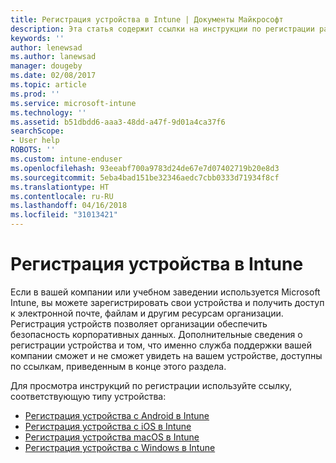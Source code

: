 ```yaml
---
title: Регистрация устройства в Intune | Документы Майкрософт
description: Эта статья содержит ссылки на инструкции по регистрации различных устройств в Intune.
keywords: ''
author: lenewsad
ms.author: lanewsad
manager: dougeby
ms.date: 02/08/2017
ms.topic: article
ms.prod: ''
ms.service: microsoft-intune
ms.technology: ''
ms.assetid: b51dbdd6-aaa3-48dd-a47f-9d01a4ca37f6
searchScope:
- User help
ROBOTS: ''
ms.custom: intune-enduser
ms.openlocfilehash: 93eeabf700a9783d24de67e7d07402719b20e8d3
ms.sourcegitcommit: 5eba4bad151be32346aedc7cbb0333d71934f8cf
ms.translationtype: HT
ms.contentlocale: ru-RU
ms.lasthandoff: 04/16/2018
ms.locfileid: "31013421"
---
```

# <a name="enroll-your-device-in-intune"></a>Регистрация устройства в Intune

Если в вашей компании или учебном заведении используется Microsoft Intune, вы можете зарегистрировать свои устройства и получить доступ к электронной почте, файлам и другим ресурсам организации. Регистрация устройств позволяет организации обеспечить безопасность корпоративных данных. Дополнительные сведения о регистрации устройства и том, что именно служба поддержки вашей компании сможет и не сможет увидеть на вашем устройстве, доступны по ссылкам, приведенным в конце этого раздела.

Для просмотра инструкций по регистрации используйте ссылку, соответствующую типу устройства:

- [Регистрация устройства с Android в Intune](enroll-your-device-in-Intune-android.md)
- [Регистрация устройства с iOS в Intune](enroll-your-device-in-intune-ios.md)
- [Регистрация устройства macOS в Intune](enroll-your-device-in-intune-macos.md)
- [Регистрация устройства с Windows в Intune](enroll-your-device-in-intune-windows.md)
